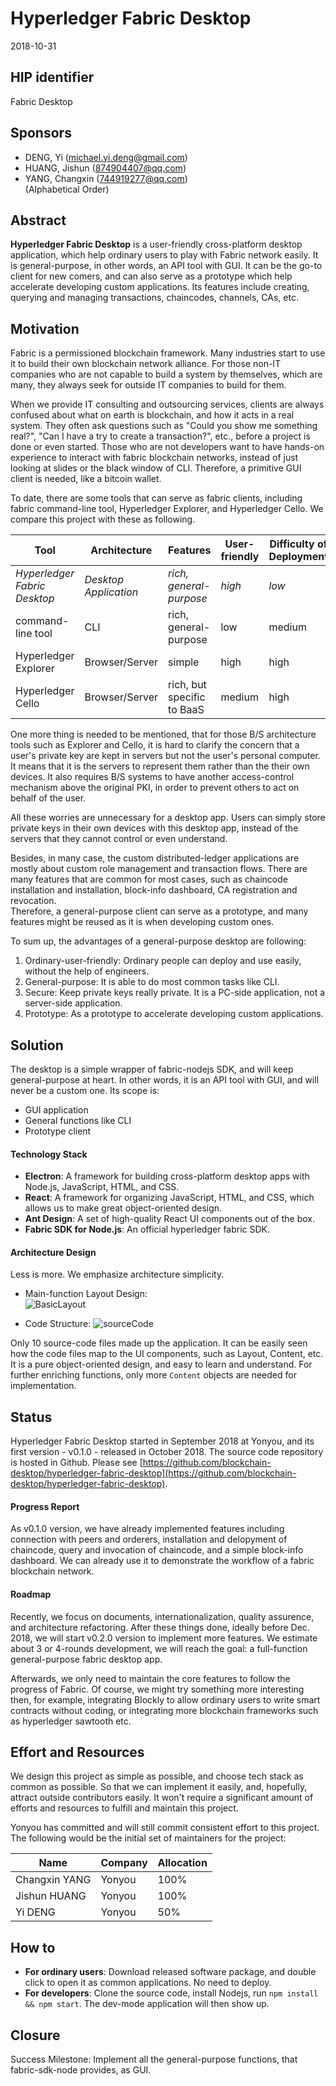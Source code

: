 # Hyperledger Fabric Desktop
2018-10-31

## HIP identifier
Fabric Desktop

## Sponsors
* DENG, Yi (michael.yi.deng@gmail.com)
* HUANG, Jishun (874904407@qq.com)
* YANG, Changxin (744919277@qq.com)  
(Alphabetical Order)

## Abstract
**Hyperledger Fabric Desktop** is a user-friendly cross-platform desktop application,
which help ordinary users to play with Fabric network easily. 
It is general-purpose, in other words, an API tool with GUI.
It can be the go-to client for new comers, 
and can also serve as a prototype which help accelerate developing custom applications.
Its features include creating, querying and managing transactions, chaincodes, channels, CAs, etc.
 
## Motivation
Fabric is a permissioned blockchain framework. 
Many industries start to use it to build their own blockchain network alliance.
For those non-IT companies who are not capable to build a system by themselves, which are many, they always 
seek for outside IT companies to build for them.  

When we provide IT consulting and outsourcing services, 
clients are always confused about what on earth is blockchain,
and how it acts in a real system. They often ask questions such as
"Could you show me something real?", "Can I have a try to create a transaction?", etc., before a project
is done or even started.
Those who are not developers want to have hands-on experience to interact with fabric blockchain networks, 
instead of just looking at slides or the black window of CLI.
Therefore, a primitive GUI client is needed, like a bitcoin wallet.

To date, there are some tools that can serve as fabric clients, including fabric command-line tool, 
Hyperledger Explorer, and Hyperledger Cello. We compare this project with these as following.  

Tool | Architecture |  Features | User-friendly | Difficulty of Deployment  
--- | --- | --- | --- | --- 
*Hyperledger Fabric Desktop* | *Desktop Application* | *rich, general-purpose* | *high* | *low*
command-line tool | CLI | rich, general-purpose| low | medium 
Hyperledger Explorer | Browser/Server | simple | high | high 
Hyperledger Cello | Browser/Server | rich, but specific to BaaS | medium | high 
 
One more thing is needed to be mentioned, that for those B/S architecture tools such as Explorer and Cello, it
is hard to clarify the concern that a user's private key are kept in servers but not the user's personal computer. 
It means that it is the servers to represent them rather than the their own devices. 
It also requires B/S systems to have another access-control mechanism above the original PKI, 
in order to prevent others to act on behalf of the user. 

All these worries are unnecessary for a desktop app. Users can simply store private keys in their own devices 
with this desktop app, instead of the servers that they cannot control or even understand. 

Besides, in many case, the custom distributed-ledger applications are mostly 
about custom role management and transaction flows. 
There are many features that are common for most cases, such as chaincode installation and installation, 
block-info dashboard, CA registration and revocation.  
Therefore, a general-purpose client can serve as a prototype, and many features might be reused as 
it is when developing custom ones. 

To sum up, the advantages of a general-purpose desktop are following:
1. Ordinary-user-friendly: Ordinary people can deploy and use easily, without the help of engineers. 
2. General-purpose: It is able to do most common tasks like CLI.
3. Secure: Keep private keys really private. It is a PC-side application, not a server-side application.
4. Prototype: As a prototype to accelerate developing custom applications. 

## Solution
The desktop is a simple wrapper of fabric-nodejs SDK, and will keep general-purpose at heart. 
In other words, it is an API tool with GUI, and will never be a custom one. Its scope is:  

* GUI application 
* General functions like CLI
* Prototype client

#### Technology Stack

- **Electron**: A framework for building cross-platform desktop apps with Node.js, JavaScript, HTML, and CSS.
- **React**: A framework for organizing JavaScript, HTML, and CSS, which allows us to make great 
object-oriented design. 
- **Ant Design**: A set of high-quality React UI components out of the box.
- **Fabric SDK for Node.js**: An official hyperledger fabric SDK.

#### Architecture Design
Less is more. We emphasize architecture simplicity.

* Main-function Layout Design:  
![BasicLayout](./img/proposal/BasicLayout.png) 

* Code Structure: 
![sourceCode](./img/proposal/sourceCode.png)

Only 10 source-code files made up the application. It can be easily seen how the code files map to the 
UI components, such as Layout, Content, etc.
It is a pure object-oriented design, and easy to learn and understand. 
For further enriching functions, only more `Content` objects are needed for implementation.

## Status
Hyperledger Fabric Desktop started in September 2018 at Yonyou, and its first version - v0.1.0 - 
released in October 2018.
The source code repository is hosted in Github. Please see 
[https://github.com/blockchain-desktop/hyperledger-fabric-desktop](https://github.com/blockchain-desktop/hyperledger-fabric-desktop).

#### Progress Report
As v0.1.0 version, we have already implemented features including connection with peers and orderers, installation and delopyment of chaincode, 
query and invocation of chaincode, and a simple block-info dashboard. 
We can already use it to demonstrate the workflow of a fabric blockchain network.

#### Roadmap
Recently, we focus on documents, internationalization, quality assurence, and architecture refactoring.
After these things done, ideally before Dec. 2018, we will start v0.2.0 version to implement more features. 
We estimate about 3 or 4-rounds development, we will reach the goal: a full-function general-purpose fabric desktop app.

Afterwards, we only need to maintain the core features to follow the progress of Fabric. Of course, we 
might try something more interesting then, for example, integrating Blockly to allow ordinary users
to write smart contracts without coding, or integrating more blockchain frameworks such as hyperledger 
sawtooth etc.  

## Effort and Resources

We design this project as simple as possible, and choose tech stack as common as possible. 
So that we can implement it easily, and, hopefully, attract outside contributors easily.
It won't require a significant amount of efforts and resources to fulfill and maintain this project. 

Yonyou has committed and will still commit consistent effort to this project. 
The following would be the initial set of maintainers for the project: 

Name| Company | Allocation
--- | --- | ---
Changxin YANG | Yonyou | 100%
Jishun HUANG | Yonyou | 100%
Yi DENG | Yonyou | 50% 


## How to
- **For ordinary users**: Download released software package, and double click to open it as common applications. 
No need to deploy.  
- **For developers**: Clone the source code, install Nodejs, run `npm install && npm start`. The dev-mode 
application will then show up. 

## Closure
Success Milestone: Implement all the general-purpose functions, 
that fabric-sdk-node provides, as GUI.
